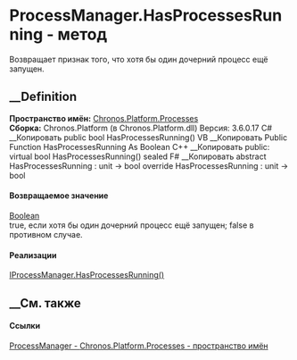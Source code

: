 # ProcessManager.HasProcessesRunning - метод
Возвращает признак того, что хотя бы один дочерний процесс ещё запущен.
## __Definition
 **Пространство имён:**
[Chronos.Platform.Processes](N_Chronos_Platform_Processes.htm)  
 **Сборка:** Chronos.Platform (в Chronos.Platform.dll) Версия: 3.6.0.17
C# __Копировать
     public bool HasProcessesRunning()
VB __Копировать
     Public Function HasProcessesRunning As Boolean
C++ __Копировать
     public:
    virtual bool HasProcessesRunning() sealed
F# __Копировать
     abstract HasProcessesRunning : unit -> bool 
    override HasProcessesRunning : unit -> bool 
#### Возвращаемое значение
[Boolean](https://learn.microsoft.com/dotnet/api/system.boolean)  
true, если хотя бы один дочерний процесс ещё запущен; false в противном
случае.
#### Реализации
[IProcessManager.HasProcessesRunning()](M_Chronos_Platform_Processes_IProcessManager_HasProcessesRunning.htm)  
##  __См. также
#### Ссылки
[ProcessManager - ](T_Chronos_Platform_Processes_ProcessManager.htm)
[Chronos.Platform.Processes - пространство
имён](N_Chronos_Platform_Processes.htm)
